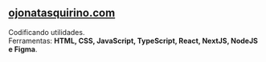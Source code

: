 
## <a href="https://ojonatasquirino.com" target="_blank">ojonatasquirino.com</a>

Codificando utilidades. <br>
Ferramentas: **HTML, CSS, JavaScript, TypeScript, React, NextJS, NodeJS e Figma**.
